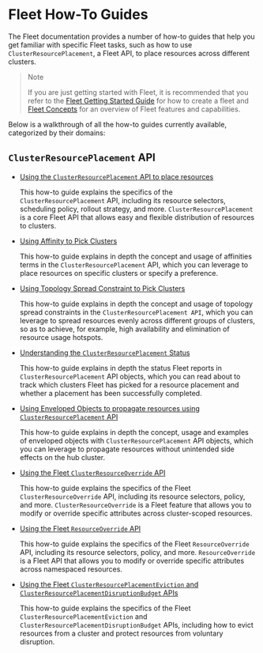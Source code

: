 # Fleet How-To Guides

The Fleet documentation provides a number of how-to guides that help you get familiar with
specific Fleet tasks, such as how to use `ClusterResourcePlacement`, a Fleet API, to place
resources across different clusters.

> Note
>
> If you are just getting started with Fleet, it is recommended that you refer to the
> [Fleet Getting Started Guide](../../README.md) for how to create a fleet and [Fleet Concepts](../concepts/README.md) 
> for an overview of Fleet features and capabilities.

Below is a walkthrough of all the how-to guides currently available, categorized by their
domains:

## `ClusterResourcePlacement` API

* [Using the `ClusterResourcePlacement` API to place resources](crp.md)

    This how-to guide explains the specifics of the `ClusterResourcePlacement` API, including its
    resource selectors, scheduling policy, rollout strategy, and more. `ClusterResourcePlacement`
    is a core Fleet API that allows easy and flexible distribution of resources to clusters. 

* [Using Affinity to Pick Clusters](affinities.md)

    This how-to guide explains in depth the concept and usage of affinities terms in the
    `ClusterResourcePlacement` API, which you can leverage to place resources on specific
    clusters or specify a preference.

* [Using Topology Spread Constraint to Pick Clusters](topology-spread-constraints.md)

    This how-to guide explains in depth the concept and usage of topology spread constraints
    in the `ClusterResourcePlacement API`, which you can leverage to spread resources evenly
    across different groups of clusters, so as to achieve, for example, high availability and
    elimination of resource usage hotspots.

* [Understanding the `ClusterResourcePlacement` Status](crp-status.md)

    This how-to guide explains in depth the status Fleet reports in `ClusterResourcePlacement`
    API objects, which you can read about to track which clusters Fleet has picked for a
    resource placement and whether a placement has been successfully completed.

* [Using Enveloped Objects to propagate resources using `ClusterResourcePlacement` API](envelope-object.md)

  This how-to guide explains in depth the concept, usage and examples of enveloped objects with 
 `ClusterResourcePlacement` API objects, which you can leverage to propagate resources without 
  unintended side effects on the hub cluster.

* [Using the Fleet `ClusterResourceOverride` API](cluster-resource-override.md)

    This how-to guide explains the specifics of the Fleet `ClusterResourceOverride` API, including
    its resource selectors, policy, and more. `ClusterResourceOverride` is a Fleet feature that
    allows you to modify or override specific attributes across cluster-scoped resources.

* [Using the Fleet `ResourceOverride` API](resource-override.md)
    
    This how-to guide explains the specifics of the Fleet `ResourceOverride` API, including its
    resource selectors, policy, and more. `ResourceOverride` is a Fleet API that allows you to
    modify or override specific attributes across namespaced resources.

* [Using the Fleet `ClusterResourcePlacementEviction` and `ClusterResourcePlacementDisruptionBudget` APIs](eviction-and-disruption-budget.md)

    This how-to guide explains the specifics of the Fleet `ClusterResourcePlacementEviction` and
    `ClusterResourcePlacementDisruptionBudget` APIs, including how to evict resources from a
    cluster and protect resources from voluntary disruption.